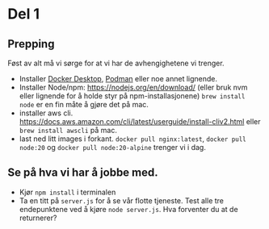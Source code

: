 # Del 1
## Prepping

Føst av alt må vi sørge for at vi har de avhengighetene vi trenger.

- Installer [Docker Desktop](https://docs.docker.com/engine/install/), [Podman](https://podman.io/getting-started/installation) eller noe annet lignende.
- Installer Node/npm: https://nodejs.org/en/download/ (eller bruk nvm eller lignende for å holde styr på npm-installasjonene) `brew install node` er en fin måte å gjøre det på mac.
- installer aws cli. https://docs.aws.amazon.com/cli/latest/userguide/install-cliv2.html eller `brew install awscli` på mac.
- last ned litt images i forkant. `docker pull nginx:latest`, `docker pull node:20` og `docker pull node:20-alpine` trenger vi i dag.

## Se på hva vi har å jobbe med.
- Kjør `npm install` i terminalen
- Ta en titt på `server.js` for å se vår flotte tjeneste. Test alle tre endepunktene ved å kjøre `node server.js`. Hva forventer du at de returnerer?

